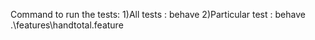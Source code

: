 Command to run the tests:
1)All tests : behave
2)Particular test : behave .\features\handtotal.feature
